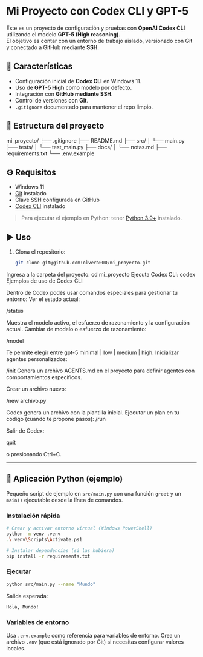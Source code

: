 # Mi Proyecto con Codex CLI y GPT-5

Este es un proyecto de configuración y pruebas con **OpenAI Codex CLI** utilizando el modelo **GPT-5 (High reasoning)**.  
El objetivo es contar con un entorno de trabajo aislado, versionado con Git y conectado a GitHub mediante **SSH**.

## 🚀 Características
- Configuración inicial de **Codex CLI** en Windows 11.  
- Uso de **GPT-5 High** como modelo por defecto.  
- Integración con **GitHub mediante SSH**.  
- Control de versiones con **Git**.  
- `.gitignore` documentado para mantener el repo limpio.  

## 📂 Estructura del proyecto
mi_proyecto/
├── .gitignore
├── README.md
├── src/
│   └── main.py
├── tests/
│   └── test_main.py
├── docs/
│   └── notas.md
├── requirements.txt
└── .env.example

## ⚙️ Requisitos
- Windows 11  
- [Git](https://git-scm.com/) instalado  
- Clave SSH configurada en GitHub  
- [Codex CLI](https://www.npmjs.com/package/@openai/codex) instalado  

> Para ejecutar el ejemplo en Python: tener [Python 3.9+](https://www.python.org/) instalado.

## ▶️ Uso
1. Clona el repositorio:
   ```bash
   git clone git@github.com:olvera000/mi_proyecto.git
Ingresa a la carpeta del proyecto:
cd mi_proyecto
Ejecuta Codex CLI:
codex
Ejemplos de uso de Codex CLI

Dentro de Codex podés usar comandos especiales para gestionar tu entorno:
Ver el estado actual:

/status

Muestra el modelo activo, el esfuerzo de razonamiento y la configuración actual.
Cambiar de modelo o esfuerzo de razonamiento:

/model

Te permite elegir entre gpt-5 minimal | low | medium | high.
Inicializar agentes personalizados:

/init
Genera un archivo AGENTS.md en el proyecto para definir agentes con comportamientos específicos.

Crear un archivo nuevo:

/new archivo.py

Codex genera un archivo con la plantilla inicial.
Ejecutar un plan en tu código (cuando te propone pasos):
/run

Salir de Codex:

quit

o presionando Ctrl+C.

---

## 🐍 Aplicación Python (ejemplo)

Pequeño script de ejemplo en `src/main.py` con una función `greet` y un `main()` ejecutable desde la línea de comandos.

### Instalación rápida

```bash
# Crear y activar entorno virtual (Windows PowerShell)
python -m venv .venv
.\.venv\Scripts\Activate.ps1

# Instalar dependencias (si las hubiera)
pip install -r requirements.txt
```

### Ejecutar

```bash
python src/main.py --name "Mundo"
```

Salida esperada:

```
Hola, Mundo!
```

### Variables de entorno

Usa `.env.example` como referencia para variables de entorno. Crea un archivo `.env` (que está ignorado por Git) si necesitas configurar valores locales.
